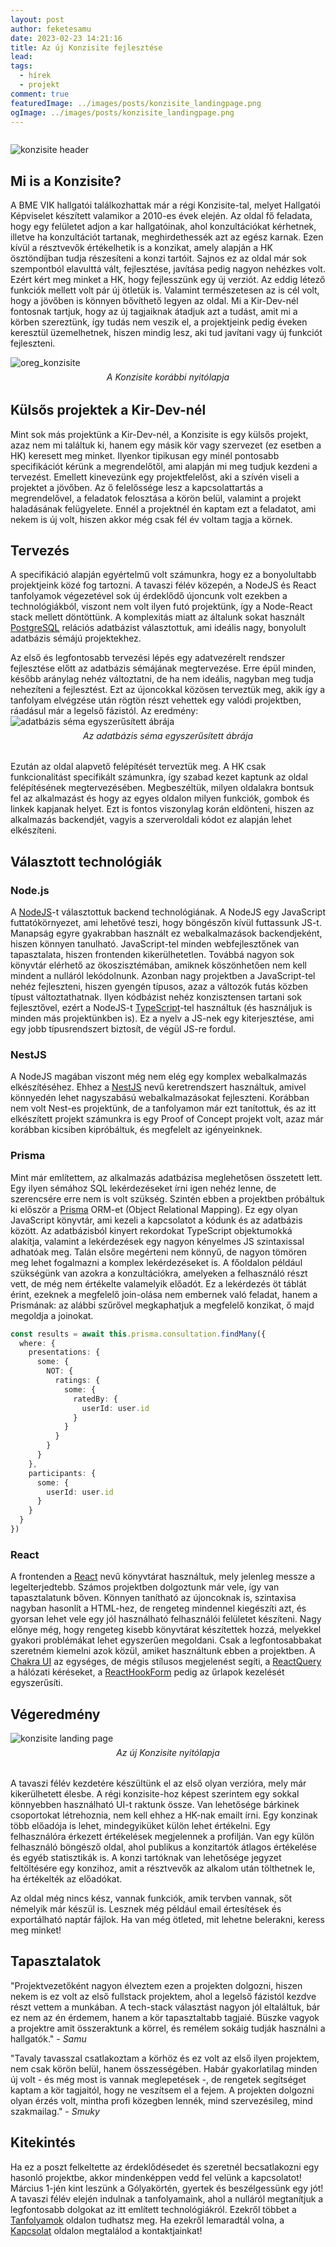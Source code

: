 ```yaml
---
layout: post
author: feketesamu
date: 2023-02-23 14:21:16
title: Az új Konzisite fejlesztése
lead:
tags:
  - hírek
  - projekt
comment: true
featuredImage: ../images/posts/konzisite_landingpage.png
ogImage: ../images/posts/konzisite_landingpage.png
---
```


<style>
.caption {
  font-style: italic;
  text-align: center;
  margin: -0.5rem 0 2rem 0;
}
</style>

```toc

```

![konzisite header](https://warp.sch.bme.hu/images/konzisite_email_header)

## Mi is a Konzisite?

A BME VIK hallgatói találkozhattak már a régi Konzisite-tal, melyet Hallgatói Képviselet készített valamikor a 2010-es évek elején. Az oldal fő feladata, hogy egy felületet adjon a kar hallgatóinak, ahol konzultációkat kérhetnek, illetve ha konzultációt tartanak, meghirdethessék azt az egész karnak. Ezen kívül a résztvevők értékelhetik is a konzikat, amely alapján a HK ösztöndíjban tudja részesíteni a konzi tartóit. Sajnos ez az oldal már sok szempontból elavulttá vált, fejlesztése, javítása pedig nagyon nehézkes volt. Ezért kért meg minket a HK, hogy fejlesszünk egy új verziót. Az eddig létező funkciók mellett volt pár új ötletük is. Valamint természetesen az is cél volt, hogy a jövőben is könnyen bővíthető legyen az oldal. Mi a Kir-Dev-nél fontosnak tartjuk, hogy az új tagjaiknak átadjuk azt a tudást, amit mi a körben szereztünk, így tudás nem veszik el, a projektjeink pedig éveken keresztül üzemelhetnek, hiszen mindig lesz, aki tud javítani vagy új funkciót fejleszteni.

![oreg_konzisite](https://warp.sch.bme.hu/images/kepernyokep-2022-12-04-031952)

<div class="caption">A Konzisite korábbi nyitólapja</div>

## Külsős projektek a Kir-Dev-nél

Mint sok más projektünk a Kir-Dev-nél, a Konzisite is egy külsős projekt, azaz nem mi találtuk ki, hanem egy másik kör vagy szervezet (ez esetben a HK) keresett meg minket. Ilyenkor tipikusan egy minél pontosabb specifikációt kérünk a megrendelőtől, ami alapján mi meg tudjuk kezdeni a tervezést. Emellett kinevezünk egy projektfelelőst, aki a szívén viseli a projektet a jövőben. Az ő felelőssége lesz a kapcsolattartás a megrendelővel, a feladatok felosztása a körön belül, valamint a projekt haladásának felügyelete. Ennél a projektnél én kaptam ezt a feladatot, ami nekem is új volt, hiszen akkor még csak fél év voltam tagja a körnek.

## Tervezés

A specifikáció alapján egyértelmű volt számunkra, hogy ez a bonyolultabb projektjeink közé fog tartozni. A tavaszi félév közepén, a NodeJS és React tanfolyamok végezetével sok új érdeklődő újoncunk volt ezekben a technológiákból, viszont nem volt ilyen futó projektünk, így a Node-React stack mellett döntöttünk. A komplexitás miatt az általunk sokat használt [PostgreSQL](https://www.postgresql.org/) relációs adatbázist választottuk, ami ideális nagy, bonyolult adatbázis sémájú projektekhez.

Az első és legfontosabb tervezési lépés egy adatvezérelt rendszer fejlesztése előtt az adatbázis sémájának megtervezése. Erre épül minden, később aránylag nehéz változtatni, de ha nem ideális, nagyban meg tudja nehezíteni a fejlesztést. Ezt az újoncokkal közösen terveztük meg, akik így a tanfolyam elvégzése után rögtön részt vehettek egy valódi projektben, ráadásul már a legelső fázistól. Az eredmény:
![adatbázis séma egyszerűsített ábrája](https://warp.sch.bme.hu/images/konzisite_diagram)

<div class="caption">Az adatbázis séma egyszerűsített ábrája</div>

Ezután az oldal alapvető felépítését terveztük meg. A HK csak funkcionalitást specifikált számunkra, így szabad kezet kaptunk az oldal felépítésének megtervezésében. Megbeszéltük, milyen oldalakra bontsuk fel az alkalmazást és hogy az egyes oldalon milyen funkciók, gombok és linkek kapjanak helyet. Ezt is fontos viszonylag korán eldönteni, hiszen az alkalmazás backendjét, vagyis a szerveroldali kódot ez alapján lehet elkészíteni.

## Választott technológiák

### Node.js

A [NodeJS](https://nodejs.org/en/)-t választottuk backend technológiának. A NodeJS egy JavaScript futtatókörnyezet, ami lehetővé teszi, hogy böngészőn kívül futtassunk JS-t. Manapság egyre gyakrabban használt ez webalkalmazások backendjeként, hiszen könnyen tanulható. JavaScript-tel minden webfejlesztőnek van tapasztalata, hiszen frontenden kikerülhetetlen. Továbbá nagyon sok könyvtár elérhető az ökoszisztémában, amiknek köszönhetően nem kell mindent a nulláról lekódolnunk. Azonban nagy projektben a JavaScript-tel nehéz fejleszteni, hiszen gyengén típusos, azaz a változók futás közben típust változtathatnak. Ilyen kódbázist nehéz konzisztensen tartani sok fejlesztővel, ezért a NodeJS-t [TypeScript](https://www.typescriptlang.org/)-tel használtuk (és használjuk is minden más projektünkben is). Ez a nyelv a JS-nek egy kiterjesztése, ami egy jobb típusrendszert biztosít, de végül JS-re fordul.

### NestJS

A NodeJS magában viszont még nem elég egy komplex webalkalmazás elkészítéséhez. Ehhez a [NestJS](https://nestjs.com/) nevű keretrendszert használtuk, amivel könnyedén lehet nagyszabású webalkalmazásokat fejleszteni. Korábban nem volt Nest-es projektünk, de a tanfolyamon már ezt tanítottuk, és az itt elkészített projekt számunkra is egy Proof of Concept projekt volt, azaz már korábban kicsiben kipróbáltuk, és megfelelt az igényeinknek.

### Prisma

Mint már említettem, az alkalmazás adatbázisa meglehetősen összetett lett. Egy ilyen sémához SQL lekérdezéseket írni igen nehéz lenne, de szerencsére erre nem is volt szükség. Szintén ebben a projektben próbáltuk ki először a [Prisma](https://www.prisma.io/) ORM-et (Object Relational Mapping). Ez egy olyan JavaScript könyvtár, ami kezeli a kapcsolatot a kódunk és az adatbázis között. Az adatbázisból kinyert rekordokat TypeScript objektumokká alakítja, valamint a lekérdezések egy nagyon kényelmes JS szintaxissal adhatóak meg. Talán elsőre megérteni nem könnyű, de nagyon tömören meg lehet fogalmazni a komplex lekérdezéseket is. A főoldalon például szükségünk van azokra a konzultációkra, amelyeken a felhasználó részt vett, de még nem értékelte valamelyik előadót. Ez a lekérdezés öt táblát érint, ezeknek a megfelelő join-olása nem embernek való feladat, hanem a Prismának: az alábbi szűrővel megkaphatjuk a megfelelő konzikat, ő majd megoldja a joinokat.

```typescript
const results = await this.prisma.consultation.findMany({
  where: {
    presentations: {
      some: {
        NOT: {
          ratings: {
            some: {
              ratedBy: {
                userId: user.id
              }
            }
          }
        }
      }
    },
    participants: {
      some: {
        userId: user.id
      }
    }
  }
})
```

### React

A frontenden a [React](https://reactjs.org/) nevű könyvtárat használtuk, mely jelenleg messze a legelterjedtebb. Számos projektben dolgoztunk már vele, így van tapasztalatunk bőven. Könnyen tanítható az újoncoknak is, szintaxisa nagyban hasonlít a HTML-hez, de rengeteg mindennel kiegészíti azt, és gyorsan lehet vele egy jól használható felhasználói felületet készíteni. Nagy előnye még, hogy rengeteg kisebb könyvtárat készítettek hozzá, melyekkel gyakori problémákat lehet egyszerűen megoldani. Csak a legfontosabbakat szeretném kiemelni azok közül, amiket használtunk ebben a projektben. A [Chakra UI](https://chakra-ui.com/) az egységes, de mégis stílusos megjelenést segíti, a [ReactQuery](https://react-query-v3.tanstack.com/) a hálózati kéréseket, a [ReactHookForm](https://react-hook-form.com/) pedig az űrlapok kezelését egyszerűsíti.

## Végeredmény

![konzisite landing page](../images/posts/konzisite_landingpage.png)

<div class="caption">Az új Konzisite nyitólapja</div>

A tavaszi félév kezdetére készültünk el az első olyan verzióra, mely már kikerülhetett élesbe. A régi konzisite-hoz képest szerintem egy sokkal könnyebben használható UI-t raktunk össze. Van lehetősége bárkinek csoportokat létrehoznia, nem kell ehhez a HK-nak emailt írni. Egy konzinak több előadója is lehet, mindegyiküket külön lehet értékelni. Egy felhasználóra érkezett értékelések megjelennek a profilján. Van egy külön felhasználó böngésző oldal, ahol publikus a konzitartók átlagos értékelése és egyéb statisztikák is. A konzi tartóknak van lehetősége jegyzet feltöltésére egy konzihoz, amit a résztvevők az alkalom után tölthetnek le, ha értékelték az előadókat.

Az oldal még nincs kész, vannak funkciók, amik tervben vannak, sőt némelyik már készül is. Lesznek még például email értesítések és exportálható naptár fájlok. Ha van még ötleted, mit lehetne belerakni, keress meg minket!

## Tapasztalatok

"Projektvezetőként nagyon élveztem ezen a projekten dolgozni, hiszen nekem is ez volt az első fullstack projektem, ahol a legelső fázistól kezdve részt vettem a munkában. A tech-stack választást nagyon jól eltaláltuk, bár ez nem az én érdemem, hanem a kör tapasztaltabb tagjaié. Büszke vagyok a projektre amit összeraktunk a körrel, és remélem sokáig tudják használni a hallgatók." - _Samu_

"Tavaly tavasszal csatlakoztam a körhöz és ez volt az első ilyen projektem, nem csak körön belül, hanem összességében. Habár gyakorlatilag minden új volt - és még most is vannak meglepetések -, de rengetek segítséget kaptam a kör tagjaitól, hogy ne veszítsem el a fejem. A projekten dolgozni olyan érzés volt, mintha profi közegben lennék, mind szervezésileg, mind szakmailag." - _Smuky_

## Kitekintés

Ha ez a poszt felkeltette az érdeklődésedet és szeretnél becsatlakozni egy hasonló projektbe, akkor mindenképpen vedd fel velünk a kapcsolatot! Március 1-jén kint leszünk a Gólyakörtén, gyertek és beszélgessünk egy jót! A tavaszi félév elején indulnak a tanfolyamaink, ahol a nulláról megtanítjuk a legfontosabb dolgokat az itt említett technológiákról. Ezekről többet a [Tanfolyamok](https://kir-dev.hu/courses/) oldalon tudhatsz meg. Ha ezekről lemaradtál volna, a [Kapcsolat](https://kir-dev.hu/about/) oldalon megtalálod a kontaktjainkat!

